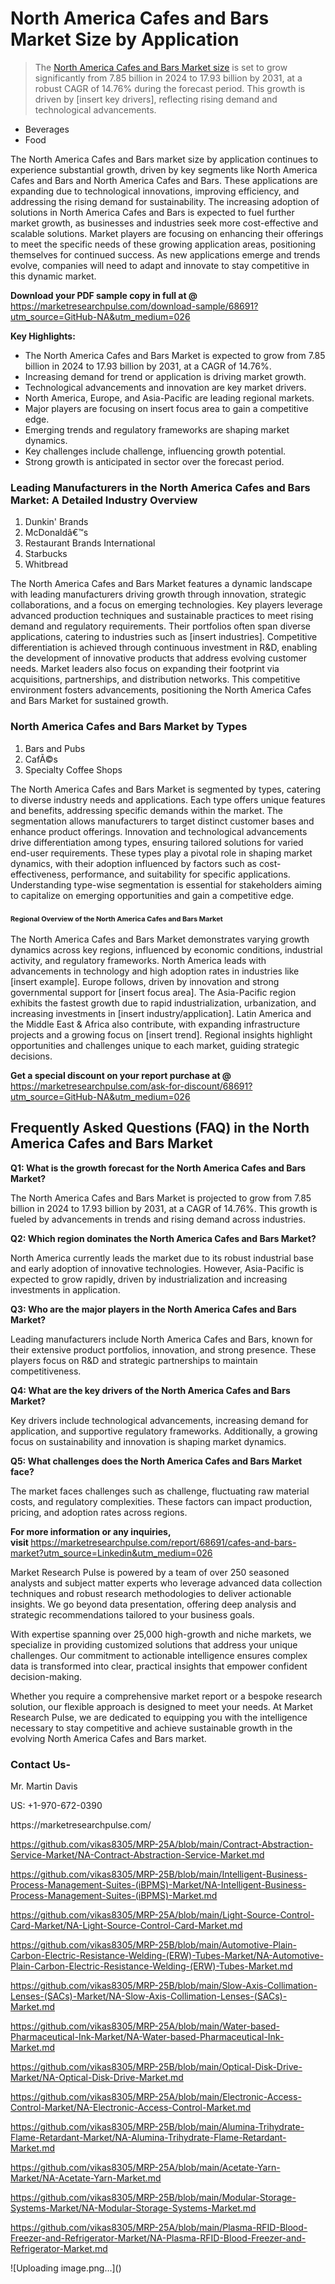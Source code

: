<h1>North America Cafes and Bars Market&nbsp;Size by Application</h1><blockquote><p>The <a href="https://marketresearchpulse.com/download-sample/68691?utm_source=GitHub-NA&amp;utm_medium=026">North America Cafes and Bars Market size</a> is set to grow significantly from 7.85 billion in 2024 to 17.93 billion by 2031, at a robust CAGR of 14.76% during the forecast period. This growth is driven by [insert key drivers], reflecting rising demand and technological advancements.</p></blockquote><ul><li>Beverages<li> Food</li></ul><p>The North America Cafes and Bars market size by application continues to experience substantial growth, driven by key segments like North America Cafes and Bars and North America Cafes and Bars. These applications are expanding due to technological innovations, improving efficiency, and addressing the rising demand for sustainability. The increasing adoption of solutions in North America Cafes and Bars is expected to fuel further market growth, as businesses and industries seek more cost-effective and scalable solutions. Market players are focusing on enhancing their offerings to meet the specific needs of these growing application areas, positioning themselves for continued success. As new applications emerge and trends evolve, companies will need to adapt and innovate to stay competitive in this dynamic market.</p><p><strong>Download your PDF sample copy in full at @ </strong><a href="https://marketresearchpulse.com/download-sample/68691?utm_source=GitHub-NA&amp;utm_medium=026">https://marketresearchpulse.com/download-sample/68691?utm_source=GitHub-NA&amp;utm_medium=026</a></p><p><strong>Key Highlights: </strong></p><ul><li>The North America Cafes and Bars Market is expected to grow from 7.85 billion in 2024 to 17.93 billion by 2031, at a CAGR of 14.76%.</li><li>Increasing demand for trend or application is driving market growth.</li><li>Technological advancements and innovation are key market drivers.</li><li>North America, Europe, and Asia-Pacific are leading regional markets.</li><li>Major players are focusing on insert focus area to gain a competitive edge.</li><li>Emerging trends and regulatory frameworks are shaping market dynamics.</li><li>Key challenges include challenge, influencing growth potential.</li><li>Strong growth is anticipated in sector over the forecast period.</li></ul><h3>Leading Manufacturers in the North America Cafes and Bars Market: A Detailed Industry Overview</h3><ol><li>Dunkin' Brands</li><li>McDonaldâ€™s</li><li>Restaurant Brands International</li><li>Starbucks</li><li>Whitbread</li></ol><div class="flex max-w-full flex-col flex-grow"><div class="min-h-8 text-message flex w-full flex-col items-end gap-2 whitespace-normal break-words [.text-message+&amp;]:mt-5" dir="auto" data-message-author-role="assistant" data-message-id="fd8432e4-4910-450d-b182-61b7bfb0a01f" data-message-model-slug="gpt-4o"><div class="flex w-full flex-col gap-1 empty:hidden first:pt-[3px]"><div class="markdown prose w-full break-words dark:prose-invert light"><p>The North America Cafes and Bars Market features a dynamic landscape with leading manufacturers driving growth through innovation, strategic collaborations, and a focus on emerging technologies. Key players leverage advanced production techniques and sustainable practices to meet rising demand and regulatory requirements. Their portfolios often span diverse applications, catering to industries such as [insert industries]. Competitive differentiation is achieved through continuous investment in R&amp;D, enabling the development of innovative products that address evolving customer needs. Market leaders also focus on expanding their footprint via acquisitions, partnerships, and distribution networks. This competitive environment fosters advancements, positioning the North America Cafes and Bars Market for sustained growth.</p></div></div></div></div><h3>North America Cafes and Bars Market by Types</h3><ol><li>Bars and Pubs<li> CafÃ©s<li> Specialty Coffee Shops</li></ol><div class="flex max-w-full flex-col flex-grow"><div class="min-h-8 text-message flex w-full flex-col items-end gap-2 whitespace-normal break-words [.text-message+&amp;]:mt-5" dir="auto" data-message-author-role="assistant" data-message-id="084470be-0bb7-4664-bddf-5156b4f41249" data-message-model-slug="gpt-4o-mini"><div class="flex w-full flex-col gap-1 empty:hidden first:pt-[3px]"><div class="markdown prose w-full break-words dark:prose-invert light"><p>The North America Cafes and Bars Market is segmented by types, catering to diverse industry needs and applications. Each type offers unique features and benefits, addressing specific demands within the market. The segmentation allows manufacturers to target distinct customer bases and enhance product offerings. Innovation and technological advancements drive differentiation among types, ensuring tailored solutions for varied end-user requirements. These types play a pivotal role in shaping market dynamics, with their adoption influenced by factors such as cost-effectiveness, performance, and suitability for specific applications. Understanding type-wise segmentation is essential for stakeholders aiming to capitalize on emerging opportunities and gain a competitive edge.</p></div></div></div></div><h3><span style="font-size: 11px;">Regional Overview of the North America Cafes and Bars Market</span></h3><div class="flex max-w-full flex-col flex-grow"><div class="min-h-8 text-message flex w-full flex-col items-end gap-2 whitespace-normal break-words [.text-message+&amp;]:mt-5" dir="auto" data-message-author-role="assistant" data-message-id="e9038762-ce64-4e30-91c9-9bd413514231" data-message-model-slug="gpt-4o-mini"><div class="flex w-full flex-col gap-1 empty:hidden first:pt-[3px]"><div class="markdown prose w-full break-words dark:prose-invert light"><p>The North America Cafes and Bars Market demonstrates varying growth dynamics across key regions, influenced by economic conditions, industrial activity, and regulatory frameworks. North America leads with advancements in technology and high adoption rates in industries like [insert example]. Europe follows, driven by innovation and strong governmental support for [insert focus area]. The Asia-Pacific region exhibits the fastest growth due to rapid industrialization, urbanization, and increasing investments in [insert industry/application]. Latin America and the Middle East &amp; Africa also contribute, with expanding infrastructure projects and a growing focus on [insert trend]. Regional insights highlight opportunities and challenges unique to each market, guiding strategic decisions.</p></div></div></div></div><p><strong>Get a special discount on your report purchase at @ </strong><a href="https://marketresearchpulse.com/ask-for-discount/68691?utm_source=GitHub-NA&amp;utm_medium=026">https://marketresearchpulse.com/ask-for-discount/68691?utm_source=GitHub-NA&amp;utm_medium=026</a></p><h2>Frequently Asked Questions (FAQ) in the North America Cafes and Bars Market</h2><p><strong>Q1: What is the growth forecast for the North America Cafes and Bars Market?</strong></p><p>The North America Cafes and Bars Market is projected to grow from 7.85 billion in 2024 to 17.93 billion by 2031, at a CAGR of 14.76%. This growth is fueled by advancements in trends and rising demand across industries.</p><p><strong>Q2: Which region dominates the North America Cafes and Bars Market?</strong></p><p>North America currently leads the market due to its robust industrial base and early adoption of innovative technologies. However, Asia-Pacific is expected to grow rapidly, driven by industrialization and increasing investments in application.</p><p><strong>Q3: Who are the major players in the North America Cafes and Bars Market?</strong></p><p>Leading manufacturers include North America Cafes and Bars, known for their extensive product portfolios, innovation, and strong presence. These players focus on R&amp;D and strategic partnerships to maintain competitiveness.</p><p><strong>Q4: What are the key drivers of the North America Cafes and Bars Market?</strong></p><p>Key drivers include technological advancements, increasing demand for application, and supportive regulatory frameworks. Additionally, a growing focus on sustainability and innovation is shaping market dynamics.</p><p><strong>Q5: What challenges does the North America Cafes and Bars Market face?</strong></p><p>The market faces challenges such as challenge, fluctuating raw material costs, and regulatory complexities. These factors can impact production, pricing, and adoption rates across regions.</p><p><strong>For more information or any inquiries, visit&nbsp;</strong><a href="https://marketresearchpulse.com/report/68691/cafes-and-bars-market?utm_source=Linkedin&utm_medium=026">https://marketresearchpulse.com/report/68691/cafes-and-bars-market?utm_source=Linkedin&utm_medium=026</a></p><p>Market Research Pulse is powered by a team of over 250 seasoned analysts and subject matter experts who leverage advanced data collection techniques and robust research methodologies to deliver actionable insights. We go beyond data presentation, offering deep analysis and strategic recommendations tailored to your business goals.</p><p>With expertise spanning over 25,000 high-growth and niche markets, we specialize in providing customized solutions that address your unique challenges. Our commitment to actionable intelligence ensures complex data is transformed into clear, practical insights that empower confident decision-making.</p><p>Whether you require a comprehensive market report or a bespoke research solution, our flexible approach is designed to meet your needs. At Market Research Pulse, we are dedicated to equipping you with the intelligence necessary to stay competitive and achieve sustainable growth in the evolving North America Cafes and Bars market.</p><h3><strong>Contact Us-</strong></h3><p>Mr. Martin Davis</p><p>US: +1-970-672-0390</p><p>https://marketresearchpulse.com/</p><p><a href="https://github.com/vikas8305/MRP-25A/blob/main/Contract-Abstraction-Service-Market/NA-Contract-Abstraction-Service-Market.md">https://github.com/vikas8305/MRP-25A/blob/main/Contract-Abstraction-Service-Market/NA-Contract-Abstraction-Service-Market.md</a></p><p><a href="https://github.com/vikas8305/MRP-25B/blob/main/Intelligent-Business-Process-Management-Suites-(iBPMS)-Market/NA-Intelligent-Business-Process-Management-Suites-(iBPMS)-Market.md">https://github.com/vikas8305/MRP-25B/blob/main/Intelligent-Business-Process-Management-Suites-(iBPMS)-Market/NA-Intelligent-Business-Process-Management-Suites-(iBPMS)-Market.md</a></p><p><a href="https://github.com/vikas8305/MRP-25A/blob/main/Light-Source-Control-Card-Market/NA-Light-Source-Control-Card-Market.md">https://github.com/vikas8305/MRP-25A/blob/main/Light-Source-Control-Card-Market/NA-Light-Source-Control-Card-Market.md</a></p><p><a href="https://github.com/vikas8305/MRP-25B/blob/main/Automotive-Plain-Carbon-Electric-Resistance-Welding-(ERW)-Tubes-Market/NA-Automotive-Plain-Carbon-Electric-Resistance-Welding-(ERW)-Tubes-Market.md">https://github.com/vikas8305/MRP-25B/blob/main/Automotive-Plain-Carbon-Electric-Resistance-Welding-(ERW)-Tubes-Market/NA-Automotive-Plain-Carbon-Electric-Resistance-Welding-(ERW)-Tubes-Market.md</a></p><p><a href="https://github.com/vikas8305/MRP-25B/blob/main/Slow-Axis-Collimation-Lenses-(SACs)-Market/NA-Slow-Axis-Collimation-Lenses-(SACs)-Market.md">https://github.com/vikas8305/MRP-25B/blob/main/Slow-Axis-Collimation-Lenses-(SACs)-Market/NA-Slow-Axis-Collimation-Lenses-(SACs)-Market.md</a></p><p><a href="https://github.com/vikas8305/MRP-25A/blob/main/Water-based-Pharmaceutical-Ink-Market/NA-Water-based-Pharmaceutical-Ink-Market.md">https://github.com/vikas8305/MRP-25A/blob/main/Water-based-Pharmaceutical-Ink-Market/NA-Water-based-Pharmaceutical-Ink-Market.md</a></p><p><a href="https://github.com/vikas8305/MRP-25B/blob/main/Optical-Disk-Drive-Market/NA-Optical-Disk-Drive-Market.md">https://github.com/vikas8305/MRP-25B/blob/main/Optical-Disk-Drive-Market/NA-Optical-Disk-Drive-Market.md</a></p><p><a href="https://github.com/vikas8305/MRP-25A/blob/main/Electronic-Access-Control-Market/NA-Electronic-Access-Control-Market.md">https://github.com/vikas8305/MRP-25A/blob/main/Electronic-Access-Control-Market/NA-Electronic-Access-Control-Market.md</a></p><p><a href="https://github.com/vikas8305/MRP-25B/blob/main/Alumina-Trihydrate-Flame-Retardant-Market/NA-Alumina-Trihydrate-Flame-Retardant-Market.md">https://github.com/vikas8305/MRP-25B/blob/main/Alumina-Trihydrate-Flame-Retardant-Market/NA-Alumina-Trihydrate-Flame-Retardant-Market.md</a></p><p><a href="https://github.com/vikas8305/MRP-25A/blob/main/Acetate-Yarn-Market/NA-Acetate-Yarn-Market.md">https://github.com/vikas8305/MRP-25A/blob/main/Acetate-Yarn-Market/NA-Acetate-Yarn-Market.md</a></p><p><a href="https://github.com/vikas8305/MRP-25B/blob/main/Modular-Storage-Systems-Market/NA-Modular-Storage-Systems-Market.md">https://github.com/vikas8305/MRP-25B/blob/main/Modular-Storage-Systems-Market/NA-Modular-Storage-Systems-Market.md</a></p><p><a href="https://github.com/vikas8305/MRP-25A/blob/main/Plasma-RFID-Blood-Freezer-and-Refrigerator-Market/NA-Plasma-RFID-Blood-Freezer-and-Refrigerator-Market.md">https://github.com/vikas8305/MRP-25A/blob/main/Plasma-RFID-Blood-Freezer-and-Refrigerator-Market/NA-Plasma-RFID-Blood-Freezer-and-Refrigerator-Market.md</a></p>
![Uploading image.png…]()
